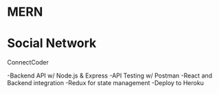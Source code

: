 # MERN 
# Social Network

ConnectCoder
  
-Backend API w/ Node.js & Express
-API Testing w/ Postman 
-React and Backend integration
-Redux for state management
-Deploy to Heroku
